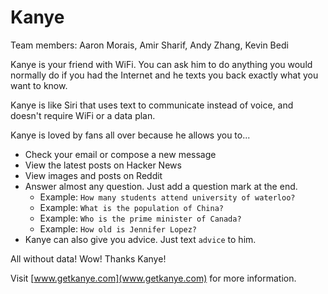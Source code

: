 Kanye
=====

Team members: Aaron Morais, Amir Sharif, Andy Zhang, Kevin Bedi

Kanye is your friend with WiFi. You can ask him to do anything you would normally do if you had the Internet and he texts you back exactly what you want to know.

Kanye is like Siri that uses text to communicate instead of voice, and doesn't require WiFi or a data plan.

Kanye is loved by fans all over because he allows you to...

- Check your email or compose a new message
- View the latest posts on Hacker News
- View images and posts on Reddit
- Answer almost any question. Just add a question mark at the end.
  + Example: `How many students attend university of waterloo?`
  + Example: `What is the population of China?`
  + Example: `Who is the prime minister of Canada?`
  + Example: `How old is Jennifer Lopez?`
- Kanye can also give you advice. Just text `advice` to him.

All without data! Wow! Thanks Kanye!

Visit [www.getkanye.com](www.getkanye.com) for more information.
